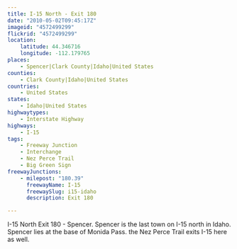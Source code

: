 ```yaml
---
title: I-15 North - Exit 180
date: "2010-05-02T09:45:17Z"
imageid: "4572499299"
flickrid: "4572499299"
location:
    latitude: 44.346716
    longitude: -112.179765
places:
    - Spencer|Clark County|Idaho|United States
counties:
    - Clark County|Idaho|United States
countries:
    - United States
states:
    - Idaho|United States
highwaytypes:
    - Interstate Highway
highways:
    - I-15
tags:
    - Freeway Junction
    - Interchange
    - Nez Perce Trail
    - Big Green Sign
freewayJunctions:
    - milepost: "180.39"
      freewayName: I-15
      freewaySlug: i15-idaho
      description: Exit 180

---
```

I-15 North Exit 180 - Spencer.  Spencer is the last town on I-15 north in Idaho.  Spencer lies at the base of Monida Pass.  the Nez Perce Trail exits I-15 here as well.